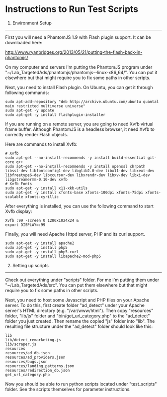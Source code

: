 Instructions to Run Test Scripts
============
1. Environment Setup
------------
First you will need a PhantomJS 1.9 with Flash plugin support. It can be downloaded here:

http://www.ryanbridges.org/2013/05/21/putting-the-flash-back-in-phantomjs/

On my computer and servers I'm putting the PhantomJS program under "~/Lab_TargetedAds/phantomjs/phantomjs--linux-x86_64/". You can put it elsewhere but that might require you to fix some paths in other scripts.

Next, you need to install Flash plugin. On Ubuntu, you can get it through following commands:

```
sudo apt-add-repository "deb http://archive.ubuntu.com/ubuntu quantal main restricted multiverse universe"
sudo apt-get -y update
sudo apt-get -y install flashplugin-installer
```

If you are running on a remote server, you are going to need Xvfb virtual frame buffer. Although PhantomJS is a headless browser, it need Xvfb to correctly render Flash objects.

Here are commands to install Xvfb:

```
# Xvfb
sudo apt-get --no-install-recommends -y install build-essential git-core g++
sudo apt-get --no-install-recommends -y install openssl chrpath libssl-dev libfontconfig1-dev libglib2.0-dev libx11-dev libxext-dev libfreetype6-dev libxcursor-dev libxrandr-dev libxv-dev libxi-dev libgstreamermm-0.10-dev xvfb 
# Xvfb Fonts
sudo apt-get -y install x11-xkb-utils
sudo apt-get -y install xfonts-base xfonts-100dpi xfonts-75dpi xfonts-scalable xfonts-cyrillic
```

After everything is installed, you can use the following command to start Xvfb display:

```
Xvfb :99 -screen 0 1280x1024x24 &
export DISPLAY=:99
```

Finally, you will need Apache Httpd server, PHP and its curl support.

```
sudo apt-get -y install apache2
sudo apt-get -y install php5
sudo apt-get -y install php5-curl
sudo apt-get -y install libapache2-mod-php5
```

2. Setting up scripts
------------
Check out everything under "scripts" folder. For me I'm putting them under "~/Lab_TargetedAds/src". You can put them elsewhere but that might require you to fix some paths in other scripts.

Next, you need to host some Javascript and PHP files on your Apache server. To do this, first create folder "ad_detect" under your Apache server's HTML directory (e.g. "/var/www/html"). 
Then copy "resources" folder, "lib/js" folder and "bin/get_url_category.php" to the "ad_detect" folder you just created.
Then rename the copied "js" folder into "lib".
The resulting file structure under the "ad_detect" folder should look like this:

```
lib
lib/detect_remarketing.js
lib/scraper.js
resources
resources/ad_db.json
resources/ad_providers.json
resources/bugs.json
resources/landing_patterns.json
resources/redirection_db.json
get_url_category.php
```

Now you should be able to run python scripts located under "test_scripts" folder.
See the scripts themselves for parameter instructions.
